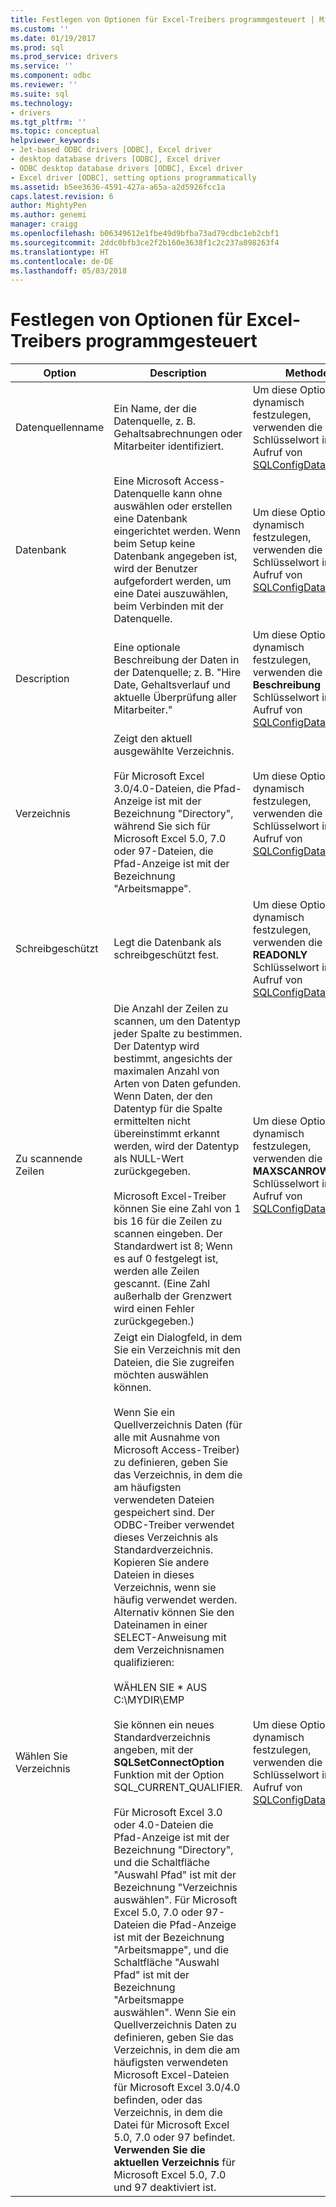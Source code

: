 ```yaml
---
title: Festlegen von Optionen für Excel-Treibers programmgesteuert | Microsoft Docs
ms.custom: ''
ms.date: 01/19/2017
ms.prod: sql
ms.prod_service: drivers
ms.service: ''
ms.component: odbc
ms.reviewer: ''
ms.suite: sql
ms.technology:
- drivers
ms.tgt_pltfrm: ''
ms.topic: conceptual
helpviewer_keywords:
- Jet-based ODBC drivers [ODBC], Excel driver
- desktop database drivers [ODBC], Excel driver
- ODBC desktop database drivers [ODBC], Excel driver
- Excel driver [ODBC], setting options programmatically
ms.assetid: b5ee3636-4591-427a-a65a-a2d5926fcc1a
caps.latest.revision: 6
author: MightyPen
ms.author: genemi
manager: craigg
ms.openlocfilehash: b06349612e1fbe49d9bfba73ad79cdbc1eb2cbf1
ms.sourcegitcommit: 2ddc0bfb3ce2f2b160e3638f1c2c237a898263f4
ms.translationtype: HT
ms.contentlocale: de-DE
ms.lasthandoff: 05/03/2018
---
```

# <a name="setting-options-programmatically-for-the-excel-driver"></a>Festlegen von Optionen für Excel-Treibers programmgesteuert
|Option|Description|Methode|  
|------------|-----------------|------------|  
|Datenquellenname|Ein Name, der die Datenquelle, z. B. Gehaltsabrechnungen oder Mitarbeiter identifiziert.|Um diese Option dynamisch festzulegen, verwenden die **DSN** Schlüsselwort in einem Aufruf von [SQLConfigDataSource](../../odbc/microsoft/odbc-jet-sqlconfigdatasource-excel-driver.md).|  
|Datenbank|Eine Microsoft Access-Datenquelle kann ohne auswählen oder erstellen eine Datenbank eingerichtet werden. Wenn beim Setup keine Datenbank angegeben ist, wird der Benutzer aufgefordert werden, um eine Datei auszuwählen, beim Verbinden mit der Datenquelle.|Um diese Option dynamisch festzulegen, verwenden die **DBQ** Schlüsselwort in einem Aufruf von [SQLConfigDataSource](../../odbc/microsoft/odbc-jet-sqlconfigdatasource-excel-driver.md).|  
|Description|Eine optionale Beschreibung der Daten in der Datenquelle; z. B. "Hire Date, Gehaltsverlauf und aktuelle Überprüfung aller Mitarbeiter."|Um diese Option dynamisch festzulegen, verwenden die **Beschreibung** Schlüsselwort in einem Aufruf von [SQLConfigDataSource](../../odbc/microsoft/odbc-jet-sqlconfigdatasource-excel-driver.md).|  
|Verzeichnis|Zeigt den aktuell ausgewählte Verzeichnis.<br /><br /> Für Microsoft Excel 3.0/4.0-Dateien, die Pfad-Anzeige ist mit der Bezeichnung "Directory", während Sie sich für Microsoft Excel 5.0, 7.0 oder 97-Dateien, die Pfad-Anzeige ist mit der Bezeichnung "Arbeitsmappe".|Um diese Option dynamisch festzulegen, verwenden die **Wert** Schlüsselwort in einem Aufruf von [SQLConfigDataSource](../../odbc/microsoft/odbc-jet-sqlconfigdatasource-excel-driver.md).|  
|Schreibgeschützt|Legt die Datenbank als schreibgeschützt fest.|Um diese Option dynamisch festzulegen, verwenden die **READONLY** Schlüsselwort in einem Aufruf von [SQLConfigDataSource](../../odbc/microsoft/odbc-jet-sqlconfigdatasource-excel-driver.md).|  
|Zu scannende Zeilen|Die Anzahl der Zeilen zu scannen, um den Datentyp jeder Spalte zu bestimmen. Der Datentyp wird bestimmt, angesichts der maximalen Anzahl von Arten von Daten gefunden. Wenn Daten, der den Datentyp für die Spalte ermittelten nicht übereinstimmt erkannt werden, wird der Datentyp als NULL-Wert zurückgegeben.<br /><br /> Microsoft Excel-Treiber können Sie eine Zahl von 1 bis 16 für die Zeilen zu scannen eingeben. Der Standardwert ist 8; Wenn es auf 0 festgelegt ist, werden alle Zeilen gescannt. (Eine Zahl außerhalb der Grenzwert wird einen Fehler zurückgegeben.)|Um diese Option dynamisch festzulegen, verwenden die **MAXSCANROWS** Schlüsselwort in einem Aufruf von [SQLConfigDataSource](../../odbc/microsoft/odbc-jet-sqlconfigdatasource-excel-driver.md).|  
|Wählen Sie Verzeichnis|Zeigt ein Dialogfeld, in dem Sie ein Verzeichnis mit den Dateien, die Sie zugreifen möchten auswählen können.<br /><br /> Wenn Sie ein Quellverzeichnis Daten (für alle mit Ausnahme von Microsoft Access-Treiber) zu definieren, geben Sie das Verzeichnis, in dem die am häufigsten verwendeten Dateien gespeichert sind. Der ODBC-Treiber verwendet dieses Verzeichnis als Standardverzeichnis. Kopieren Sie andere Dateien in dieses Verzeichnis, wenn sie häufig verwendet werden. Alternativ können Sie den Dateinamen in einer SELECT-Anweisung mit dem Verzeichnisnamen qualifizieren:<br /><br /> WÄHLEN SIE \* AUS C:\MYDIR\EMP<br /><br /> Sie können ein neues Standardverzeichnis angeben, mit der **SQLSetConnectOption** Funktion mit der Option SQL_CURRENT_QUALIFIER.<br /><br /> Für Microsoft Excel 3.0 oder 4.0-Dateien die Pfad-Anzeige ist mit der Bezeichnung "Directory", und die Schaltfläche "Auswahl Pfad" ist mit der Bezeichnung "Verzeichnis auswählen". Für Microsoft Excel 5.0, 7.0 oder 97-Dateien die Pfad-Anzeige ist mit der Bezeichnung "Arbeitsmappe", und die Schaltfläche "Auswahl Pfad" ist mit der Bezeichnung "Arbeitsmappe auswählen". Wenn Sie ein Quellverzeichnis Daten zu definieren, geben Sie das Verzeichnis, in dem die am häufigsten verwendeten Microsoft Excel-Dateien für Microsoft Excel 3.0/4.0 befinden, oder das Verzeichnis, in dem die Datei für Microsoft Excel 5.0, 7.0 oder 97 befindet. **Verwenden Sie die aktuellen Verzeichnis** für Microsoft Excel 5.0, 7.0 und 97 deaktiviert ist.|Um diese Option dynamisch festzulegen, verwenden die **Wert** Schlüsselwort in einem Aufruf von [SQLConfigDataSource](../../odbc/microsoft/odbc-jet-sqlconfigdatasource-excel-driver.md).|
